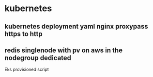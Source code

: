 # kubernetes
kubernetes deployment yaml
nginx proxypass https to http 
-----
redis singlenode with pv on aws in the nodegroup dedicated
-----
Eks provisioned script
